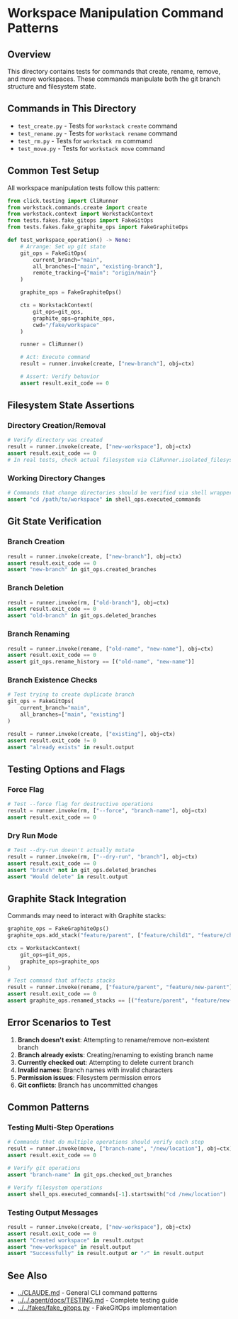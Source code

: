 # Workspace Manipulation Command Patterns

## Overview

This directory contains tests for commands that create, rename, remove, and move workspaces. These commands manipulate both the git branch structure and filesystem state.

## Commands in This Directory

- `test_create.py` - Tests for `workstack create` command
- `test_rename.py` - Tests for `workstack rename` command
- `test_rm.py` - Tests for `workstack rm` command
- `test_move.py` - Tests for `workstack move` command

## Common Test Setup

All workspace manipulation tests follow this pattern:

```python
from click.testing import CliRunner
from workstack.commands.create import create
from workstack.context import WorkstackContext
from tests.fakes.fake_gitops import FakeGitOps
from tests.fakes.fake_graphite_ops import FakeGraphiteOps

def test_workspace_operation() -> None:
    # Arrange: Set up git state
    git_ops = FakeGitOps(
        current_branch="main",
        all_branches=["main", "existing-branch"],
        remote_tracking={"main": "origin/main"}
    )

    graphite_ops = FakeGraphiteOps()

    ctx = WorkstackContext(
        git_ops=git_ops,
        graphite_ops=graphite_ops,
        cwd="/fake/workspace"
    )

    runner = CliRunner()

    # Act: Execute command
    result = runner.invoke(create, ["new-branch"], obj=ctx)

    # Assert: Verify behavior
    assert result.exit_code == 0
```

## Filesystem State Assertions

### Directory Creation/Removal

```python
# Verify directory was created
result = runner.invoke(create, ["new-workspace"], obj=ctx)
assert result.exit_code == 0
# In real tests, check actual filesystem via CliRunner.isolated_filesystem()
```

### Working Directory Changes

```python
# Commands that change directories should be verified via shell wrappers
assert "cd /path/to/workspace" in shell_ops.executed_commands
```

## Git State Verification

### Branch Creation

```python
result = runner.invoke(create, ["new-branch"], obj=ctx)
assert result.exit_code == 0
assert "new-branch" in git_ops.created_branches
```

### Branch Deletion

```python
result = runner.invoke(rm, ["old-branch"], obj=ctx)
assert result.exit_code == 0
assert "old-branch" in git_ops.deleted_branches
```

### Branch Renaming

```python
result = runner.invoke(rename, ["old-name", "new-name"], obj=ctx)
assert result.exit_code == 0
assert git_ops.rename_history == [("old-name", "new-name")]
```

### Branch Existence Checks

```python
# Test trying to create duplicate branch
git_ops = FakeGitOps(
    current_branch="main",
    all_branches=["main", "existing"]
)

result = runner.invoke(create, ["existing"], obj=ctx)
assert result.exit_code != 0
assert "already exists" in result.output
```

## Testing Options and Flags

### Force Flag

```python
# Test --force flag for destructive operations
result = runner.invoke(rm, ["--force", "branch-name"], obj=ctx)
assert result.exit_code == 0
```

### Dry Run Mode

```python
# Test --dry-run doesn't actually mutate
result = runner.invoke(rm, ["--dry-run", "branch"], obj=ctx)
assert result.exit_code == 0
assert "branch" not in git_ops.deleted_branches
assert "Would delete" in result.output
```

## Graphite Stack Integration

Commands may need to interact with Graphite stacks:

```python
graphite_ops = FakeGraphiteOps()
graphite_ops.add_stack("feature/parent", ["feature/child1", "feature/child2"])

ctx = WorkstackContext(
    git_ops=git_ops,
    graphite_ops=graphite_ops
)

# Test command that affects stacks
result = runner.invoke(rename, ["feature/parent", "feature/new-parent"], obj=ctx)
assert result.exit_code == 0
assert graphite_ops.renamed_stacks == [("feature/parent", "feature/new-parent")]
```

## Error Scenarios to Test

1. **Branch doesn't exist**: Attempting to rename/remove non-existent branch
2. **Branch already exists**: Creating/renaming to existing branch name
3. **Currently checked out**: Attempting to delete current branch
4. **Invalid names**: Branch names with invalid characters
5. **Permission issues**: Filesystem permission errors
6. **Git conflicts**: Branch has uncommitted changes

## Common Patterns

### Testing Multi-Step Operations

```python
# Commands that do multiple operations should verify each step
result = runner.invoke(move, ["branch-name", "/new/location"], obj=ctx)
assert result.exit_code == 0

# Verify git operations
assert "branch-name" in git_ops.checked_out_branches

# Verify filesystem operations
assert shell_ops.executed_commands[-1].startswith("cd /new/location")
```

### Testing Output Messages

```python
result = runner.invoke(create, ["new-workspace"], obj=ctx)
assert result.exit_code == 0
assert "Created workspace" in result.output
assert "new-workspace" in result.output
assert "Successfully" in result.output or "✓" in result.output
```

## See Also

- [../CLAUDE.md](../CLAUDE.md) - General CLI command patterns
- [../../.agent/docs/TESTING.md](../../../.agent/docs/TESTING.md) - Complete testing guide
- [../../fakes/fake_gitops.py](../../fakes/fake_gitops.py) - FakeGitOps implementation
